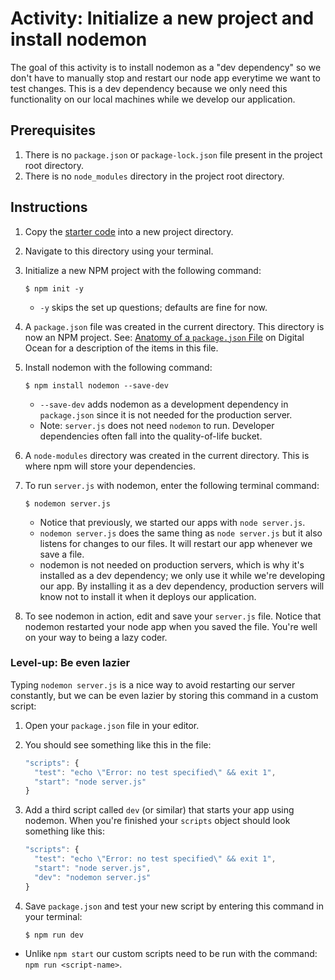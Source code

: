 # Activity: Initialize a new project and install nodemon
The goal of this activity is to install nodemon as a "dev dependency" so we don't have to manually stop and restart our node app everytime we want to test changes. This is a dev dependency because we only need this functionality on our local machines while we develop our application.

## Prerequisites
1. There is no `package.json` or `package-lock.json` file present in the project root directory.
2. There is no `node_modules` directory in the project root directory.

## Instructions
1. Copy the [starter code](starter/server.js) into a new project directory.
3. Navigate to this directory using your terminal.
4. Initialize a new NPM project with the following command:

    ```shell
    $ npm init -y
    ```
    
    - `-y` skips the set up questions; defaults are fine for now.

5. A `package.json` file was created in the current directory. This directory is now an NPM project. See: [Anatomy of a `package.json` File](https://www.digitalocean.com/community/tutorials/nodejs-package-json) on Digital Ocean for a description of the items in this file.
6. Install nodemon with the following command:

    ```shell
    $ npm install nodemon --save-dev
    ```

    - `--save-dev` adds nodemon as a development dependency in `package.json` since it is not needed for the production server.
    - Note: `server.js` does not need `nodemon` to run. Developer dependencies often fall into the quality-of-life bucket.
7. A `node-modules` directory was created in the current directory. This is where npm will store your dependencies.
8. To run `server.js` with nodemon, enter the following terminal command:

    ```shell
    $ nodemon server.js
    ```

    - Notice that previously, we started our apps with `node server.js`. 
    - `nodemon server.js` does the same thing as `node server.js` but it also listens for changes to our files. It will restart our app whenever we save a file.
    - nodemon is not needed on production servers, which is why it's installed as a dev dependency; we only use it while we're developing our app. By installing it as a dev dependency, production servers will know not to install it when it deploys our application.
9. To see nodemon in action, edit and save your `server.js` file. Notice that nodemon restarted your node app when you saved the file. You're well on your way to being a lazy coder.

### Level-up: Be even lazier
Typing `nodemon server.js` is a nice way to avoid restarting our server constantly, but we can be even lazier by storing this command in a custom script:
1. Open your `package.json` file in your editor.
2. You should see something like this in the file:

    ```js
    "scripts": {
      "test": "echo \"Error: no test specified\" && exit 1",
      "start": "node server.js"
    }
    ```

3. Add a third script called `dev` (or similar) that starts your app using nodemon. When you're finished your `scripts` object should look something like this:

    ```js
    "scripts": {
      "test": "echo \"Error: no test specified\" && exit 1",
      "start": "node server.js",
      "dev": "nodemon server.js"
    }
    ```

4. Save `package.json` and test your new script by entering this command in your terminal:

    ```shell
    $ npm run dev
    ```
  
  - Unlike `npm start` our custom scripts need to be run with the command: `npm run <script-name>`.